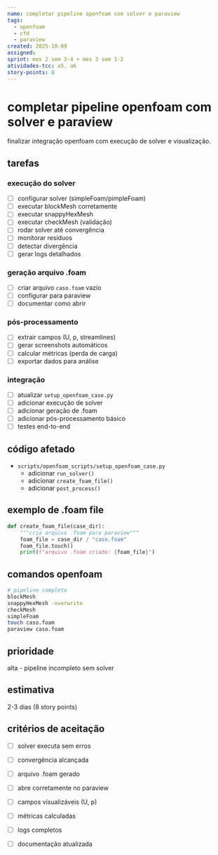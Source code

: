 ```yaml
---
name: completar pipeline openfoam com solver e paraview
tags:
  - openfoam
  - cfd
  - paraview
created: 2025-10-09
assigned: 
sprint: mes 2 sem 3-4 + mes 3 sem 1-2
atividades-tcc: a5, a6
story-points: 8
---
```


# completar pipeline openfoam com solver e paraview

finalizar integração openfoam com execução de solver e visualização.

## tarefas

### execução do solver
- [ ] configurar solver (simpleFoam/pimpleFoam)
- [ ] executar blockMesh corretamente
- [ ] executar snappyHexMesh
- [ ] executar checkMesh (validação)
- [ ] rodar solver até convergência
- [ ] monitorar resíduos
- [ ] detectar divergência
- [ ] gerar logs detalhados

### geração arquivo .foam
- [ ] criar arquivo `caso.foam` vazio
- [ ] configurar para paraview
- [ ] documentar como abrir

### pós-processamento
- [ ] extrair campos (U, p, streamlines)
- [ ] gerar screenshots automáticos
- [ ] calcular métricas (perda de carga)
- [ ] exportar dados para análise

### integração
- [ ] atualizar `setup_openfoam_case.py`
- [ ] adicionar execução de solver
- [ ] adicionar geração de .foam
- [ ] adicionar pós-processamento básico
- [ ] testes end-to-end

## código afetado
- `scripts/openfoam_scripts/setup_openfoam_case.py`
  - adicionar `run_solver()`
  - adicionar `create_foam_file()`
  - adicionar `post_process()`

## exemplo de .foam file

```python
def create_foam_file(case_dir):
    """cria arquivo .foam para paraview"""
    foam_file = case_dir / "caso.foam"
    foam_file.touch()
    print(f"arquivo .foam criado: {foam_file}")
```

## comandos openfoam

```bash
# pipeline completo
blockMesh
snappyHexMesh -overwrite
checkMesh
simpleFoam
touch caso.foam
paraview caso.foam
```

## prioridade
alta - pipeline incompleto sem solver

## estimativa
2-3 dias (8 story points)

## critérios de aceitação
- [ ] solver executa sem erros
- [ ] convergência alcançada
- [ ] arquivo .foam gerado
- [ ] abre corretamente no paraview
- [ ] campos visualizáveis (U, p)
- [ ] métricas calculadas
- [ ] logs completos
- [ ] documentação atualizada


